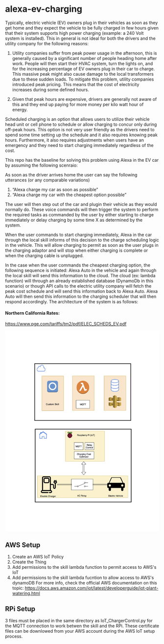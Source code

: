 # alexa-ev-charging

Typically, electric vehicle (EV) owners plug in their vehicles as soon as they get home and they expect the vehicle to be fully charged in few hours given that their system supports high power charging (example: a 240 Volt system is installed). This in general is not ideal for both the drivers and the utility company for the following reasons:

1. Utility companies suffer from peak power usage in the afternoon, this is generally caused by a significant number of people heading home after work. People will then start their HVAC system, turn the lights on, and for the increasing percentage of EV owners plug in their car to charge. This massive peak might also cause damage to the local transformers due to these sudden loads. To mitigate this problem, utility companies introduced peak pricing. This means that the cost of electricity increases during some defined hours.

2. Given that peak hours are expensive, drivers are generally not aware of this and they end up paying for more money per kilo watt hour of energy.



Scheduled charging is an option that allows users to utilize their vehicle head unit or cell phone to schedule or allow charging to concur only during off-peak hours. This option is not very user friendly as the drivers need to spend some time setting up the schedule and it also requires knowing peak hours. Furthermore, it also requires adjustments when users have an emergency and they need to start charging immediately regardless of the cost.

This repo has the baseline for solving this problem using Alexa in the EV car by assuming the following scenraio:

As soon as the driver arrives home the user can say the following utterances (or any comparable variations)

1. “Alexa charge my car as soon as possible”
2. “Alexa charge my car with the cheapest option possible”

The user will then step out of the car and plugin their vehicle as they would normally do. These voice commands will then trigger the system to perform the required tasks as commanded by the user by either starting to charge immediately or delay charging by some time X as determined by the system.

When the user commands to start charging immediately, Alexa in the car through the local skill informs of this decision to the charge scheduling logic in the vehicle. This will allow charging to permit as soon as the user plugs in the charging adaptor and will stop when either charging is complete or when the charging cable is unplugged.

In the case when the user commands the cheapest charging option, the following sequence is initiated: Alexa Auto in the vehicle and again through the local skill will send this information to the cloud. The cloud (ex: lambda function) will through an already established database (DynamoDb in this scenario) or though API calls to the electric utility company will fetch the peak cost schedule and will send this information back to Alexa Auto. Alexa Auto will then send this information to the charging scheduler that will then respond accordingly. The architecture of the system is as follows:

#### Northern California Rates:

https://www.pge.com/tariffs/tm2/pdf/ELEC_SCHEDS_EV.pdf

![alt text](Resources/highLevelDescription.jpg)


## AWS Setup

1. Create an AWS IoT Policy
2. Create the Thing
3. Add permissions to the skill lambda function to permit access to AWS's IoT
4. Add permissions to the skill lambda fucntion to allow access to AWS's dynamoDB
For more info, check the official AWS documentation on this topic:
https://docs.aws.amazon.com/iot/latest/developerguide/iot-plant-watering.html 


## RPi Setup
3 files must be placed in the same directory as IoT_ChargerControl.py for the MQTT connection to work betwen the skill and the RPi. These certificate files can be downlowed from your AWS account during the AWS IoT setup process. 